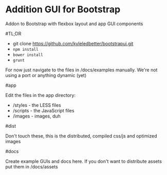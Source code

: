 Addition GUI for Bootstrap
===========

Addon to Bootstrap with flexbox layout and app GUI components

#TL;DR

- git clone https://github.com/kyleledbetter/bootstrapui.git 
- `npm install`
- `bower install`
- `grunt`

For now just navigate to the files in /docs/examples manually. We're not using a port or anything dynamic (yet)

#app

Edit the files in the app directory:

- /styles - the LESS files
- /scripts - the JavaScript files
- /images - images, duh

#dist

Don't touch these, this is the distributed, compiled css/js and optimized images

#docs

Create example GUIs and docs here. If you don't want to distribute assets put them in /docs/assets
